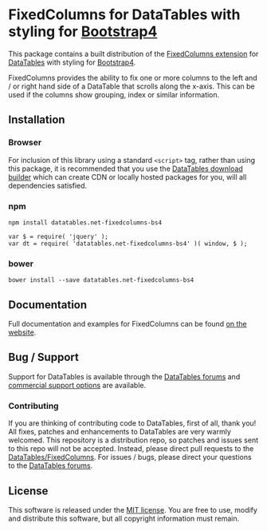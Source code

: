 # FixedColumns for DataTables with styling for [Bootstrap4](https://getbootstrap.com/docs/4.6/getting-started/introduction/)

This package contains a built distribution of the [FixedColumns extension](https://datatables.net/extensions/FixedColumns) for [DataTables](https://datatables.net/) with styling for [Bootstrap4](https://getbootstrap.com/docs/4.6/getting-started/introduction/).

FixedColumns provides the ability to fix one or more columns to the left and / or right hand side of a DataTable that scrolls along the x-axis. This can be used if the columns show grouping, index or similar information.


## Installation

### Browser

For inclusion of this library using a standard `<script>` tag, rather than using this package, it is recommended that you use the [DataTables download builder](//datatables.net/download) which can create CDN or locally hosted packages for you, will all dependencies satisfied.

### npm

```
npm install datatables.net-fixedcolumns-bs4
```

```
var $ = require( 'jquery' );
var dt = require( 'datatables.net-fixedcolumns-bs4' )( window, $ );
```

### bower

```
bower install --save datatables.net-fixedcolumns-bs4
```



## Documentation

Full documentation and examples for FixedColumns can be found [on the website](https://datatables.net/extensions/fixedcolumns).


## Bug / Support

Support for DataTables is available through the [DataTables forums](//datatables.net/forums) and [commercial support options](//datatables.net/support) are available.


### Contributing

If you are thinking of contributing code to DataTables, first of all, thank you! All fixes, patches and enhancements to DataTables are very warmly welcomed. This repository is a distribution repo, so patches and issues sent to this repo will not be accepted. Instead, please direct pull requests to the [DataTables/FixedColumns](http://github.com/DataTables/FixedColumns). For issues / bugs, please direct your questions to the [DataTables forums](//datatables.net/forums).


## License

This software is released under the [MIT license](//datatables.net/license). You are free to use, modify and distribute this software, but all copyright information must remain.

